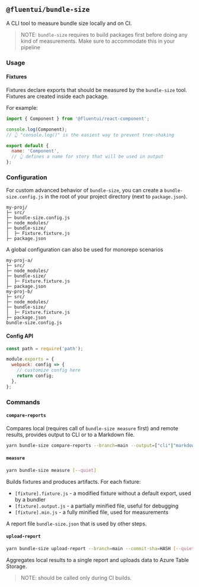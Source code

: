 ## `@fluentui/bundle-size`

A CLI tool to measure bundle size locally and on CI.

> NOTE: `bundle-size` requires to build packages first before doing any kind of measurements. Make sure to accommodate this in your pipeline

### Usage

#### Fixtures

Fixtures declare exports that should be measured by the `bundle-size` tool. Fixtures are created inside each package.

For example:

```js
import { Component } from '@fluentui/react-component';

console.log(Component);
// 👆 "console.log()" is the easiest way to prevent tree-shaking

export default {
  name: 'Component',
  // 👆 defines a name for story that will be used in output
};
```

### Configuration

For custom advanced behavior of `bundle-size`, you can create a `bundle-size.config.js` in the root of your project directory (next to `package.json`).

```
my-proj/
├─ src/
├─ bundle-size.config.js
├─ node_modules/
├─ bundle-size/
│  ├─ Fixture.fixture.js
├─ package.json
```

A global configuration can also be used for monorepo scenarios

```
my-proj-a/
├─ src/
├─ node_modules/
├─ bundle-size/
│  ├─ Fixture.fixture.js
├─ package.json
my-proj-b/
├─ src/
├─ node_modules/
├─ bundle-size/
│  ├─ Fixture.fixture.js
├─ package.json
bundle-size.config.js

```

#### Config API

```js
const path = require('path');

module.exports = {
  webpack: config => {
    // customize config here
    return config;
  },
};
```

### Commands

#### `compare-reports`

Compares local (requires call of `bundle-size measure` first) and remote results, provides output to CLI or to a Markdown file.

```sh
yarn bundle-size compare-reports --branch=main --output=["cli"|"markdown"] [--quiet]
```

#### `measure`

```sh
yarn bundle-size measure [--quiet]
```

Builds fixtures and produces artifacts. For each fixture:

- `[fixture].fixture.js` - a modified fixture without a default export, used by a bundler
- `[fixture].output.js` - a partially minified file, useful for debugging
- `[fixture].min.js` - a fully minified file, used for measurements

A report file `bundle-size.json` that is used by other steps.

#### `upload-report`

```sh
yarn bundle-size upload-report --branch=main --commit-sha=HASH [--quiet]
```

Aggregates local results to a single report and uploads data to Azure Table Storage.

> NOTE: should be called only during CI builds.
